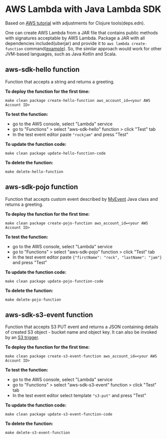 # AWS Lambda with Java Lambda SDK 

Based on [AWS tutorial](https://aws.amazon.com/blogs/compute/clojure/) with adjustments for Clojure tools(deps.edn).

One can create AWS Lambda from a JAR file that contains public methods with signatures acceptable by AWS Lambda. 
Package a JAR with all dependencies included(uberjar) and provide it to `aws lambda create-function` command([example](./Makefile#L26-L34)).
So, the similar approach would work for other JVM-based languages, such as Java Kotlin and Scala.

## aws-sdk-hello function

Function that accepts a string and returns a greeting.

**To deploy the function for the first time:**
```shell
make clean package create-hello-function aws_account_id=<your AWS Account ID> 
```

**To test the function:**
* go to the AWS console, select "Lambda" service
* go to "Functions" > select "aws-sdk-hello" function > click "Test" tab
* In the test event editor paste `"rockjam"` and press "Test"

**To update the function code:**
```shell
make clean package update-hello-function-code
```

**To delete the function:**
```shell
make delete-hello-function
```

## aws-sdk-pojo function

Function that accepts custom event described by [MyEvent](src/lambdas/MyEvent.java) Java class and returns a greeting.

**To deploy the function for the first time:**
```shell
make clean package create-pojo-function aws_account_id=<your AWS Account ID> 
```

**To test the function:** 
* go to the AWS console, select "Lambda" service
* go to "Functions" > select "aws-sdk-pojo" function > click "Test" tab
* In the test event editor paste `{"firstName": "rock", "lastName": "jam"}` and press "Test"

**To update the function code:**
```shell
make clean package update-pojo-function-code
```

**To delete the function:**
```shell
make delete-pojo-function
```

## aws-sdk-s3-event function

Function that accepts S3 PUT event and returns a JSON containing details of created S3 object - bucket name and object key.
It can also be invoked by an [S3 trigger](https://docs.aws.amazon.com/lambda/latest/dg/with-s3-example.html#with-s3-example-create-function).

**To deploy the function for the first time:**
```shell
make clean package create-s3-event-function aws_account_id=<your AWS Account ID> 
```

**To test the function:**
* go to the AWS console, select "Lambda" service
* go to "Functions" > select "aws-sdk-s3-event" function > click "Test" tab
* In the test event editor select template `"s3-put"`  and press "Test"

**To update the function code:**
```shell
make clean package update-s3-event-function-code
```

**To delete the function:**
```shell
make delete-s3-event-function
```
